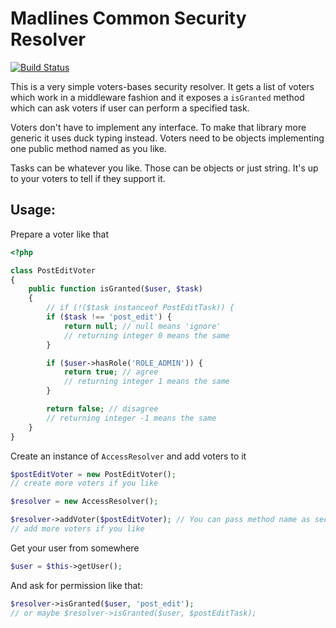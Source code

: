 # Madlines Common Security Resolver

[![Build Status](https://travis-ci.org/Madlines/Common-Security-Resolver.svg?branch=master)](https://travis-ci.org/Madlines/Common-Security-Resolver)

This is a very simple voters-bases security resolver.
It gets a list of voters which work in a middleware fashion
and it exposes a `isGranted` method which can ask voters if
user can perform a specified task.

Voters don't have to implement any interface. To make that library more generic
it uses duck typing instead. Voters need to be objects implementing one public method
named as you like.

Tasks can be whatever you like. Those can be objects or just string. It's up to your voters
to tell if they support it.

## Usage:

Prepare a voter like that
```php
<?php

class PostEditVoter
{
    public function isGranted($user, $task)
    {
        // if (!($task instanceof PostEditTask)) {
        if ($task !== 'post_edit') {
            return null; // null means 'ignore'
            // returning integer 0 means the same
        }

        if ($user->hasRole('ROLE_ADMIN')) {
            return true; // agree
            // returning integer 1 means the same
        }

        return false; // disagree
        // returning integer -1 means the same
    }
}
```

Create an instance of `AccessResolver` and add voters to it

```php
$postEditVoter = new PostEditVoter();
// create more voters if you like

$resolver = new AccessResolver();

$resolver->addVoter($postEditVoter); // You can pass method name as second parameter. It defaults to `isGranted`
// add more voters if you like

```

Get your user from somewhere

```php
$user = $this->getUser();
```


And ask for permission like that:
```php
$resolver->isGranted($user, 'post_edit');
// or maybe $resolver->isGranted($user, $postEditTask);
```
